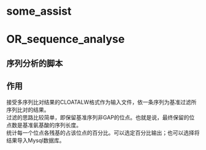 # some_assist

# OR_sequence_analyse
## 序列分析的脚本
## 作用
接受多序列比对结果的CLOATALW格式作为输入文件，依一条序列为基准过滤所序列比对的结果。<br>
过滤的思路比较简单，即保留基准序列非GAP的位点。也就是说，最终保留的位点数是基准氨基酸的序列长度。<br>
统计每一个位点各残基的占该位点的百分比。可以选定百分比输出；也可以选择将结果导入Mysql数据库。<br>
